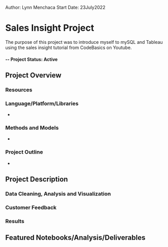 Author: Lynn Menchaca
Start Date: 23July2022

# Sales Insight Project
The purpose of this project was to introduce myself to mySQL and Tableau using the sales insight tutorial from CodeBasics on Youtube.

#### -- Project Status: Active

## Project Overview
### Resources


### Language/Platform/Libraries
* 

### Methods and Models
* 

### Project Outline
* 

## Project Description


### Data Cleaning, Analysis and Visualization


### Customer Feedback


### Results



## Featured Notebooks/Analysis/Deliverables


